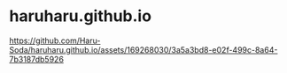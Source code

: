 # haruharu.github.io

https://github.com/Haru-Soda/haruharu.github.io/assets/169268030/3a5a3bd8-e02f-499c-8a64-7b3187db5926
